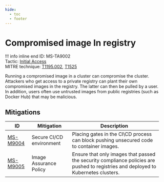 ```yaml
---
hide:
  - toc
  - footer
---
```


# Compromised image In registry

!!! info inline end
    ID: MS-TA9002<br>
    Tactic: [Initial Access](../tactics/InitialAccess/index.md) <br>
    MITRE technique: [T1195.002](https://attack.mitre.org/techniques/T1195/002/), [T1525](https://attack.mitre.org/techniques/T1525/)

Running a compromised image in a cluster can compromise the cluster. Attackers who get access to a private registry can plant their own compromised images in the registry. The latter can then be pulled by a user. In addition, users often use untrusted images from public registries (such as Docker Hub) that may be malicious.

## Mitigations

|ID|Mitigation|Description|
|--|----------|-----------|
|[MS-M9004](../mitigations/MS-M9004%20Secure%20CI%20CD%20environment.md)|Secure CI/CD environment|Placing gates in the CI\CD process can block pushing unsecured code to container images.|
|[MS-M9005](../mitigations/MS-M9005/index.md)|Image Assurance Policy|Ensure that only images that passed the security compliance policies are pushed to registries and deployed to Kubernetes clusters.|